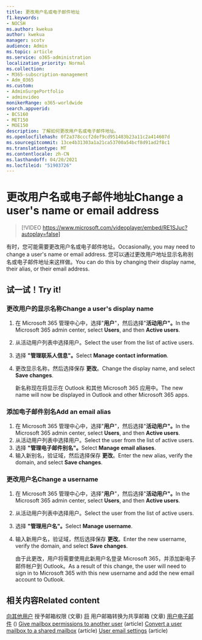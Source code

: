 ```yaml
---
title: 更改用户名或电子邮件地址
f1.keywords:
- NOCSH
ms.author: kwekua
author: kwekua
manager: scotv
audience: Admin
ms.topic: article
ms.service: o365-administration
localization_priority: Normal
ms.collection:
- M365-subscription-management
- Adm_O365
ms.custom:
- AdminSurgePortfolio
- adminvideo
monikerRange: o365-worldwide
search.appverid:
- BCS160
- MET150
- MOE150
description: 了解如何更改用户名或电子邮件地址。
ms.openlocfilehash: 0f2a378cccf2def9cd951483b23a11c2a414607d
ms.sourcegitcommit: 13ce4b31303a1a21ca53700a54bcf8d91ad2f8c1
ms.translationtype: MT
ms.contentlocale: zh-CN
ms.lasthandoff: 04/20/2021
ms.locfileid: "51903726"
---
```

# <a name="change-a-users-name-or-email-address"></a><span data-ttu-id="be4b2-103">更改用户名或电子邮件地址</span><span class="sxs-lookup"><span data-stu-id="be4b2-103">Change a user's name or email address</span></span>

> [!VIDEO https://www.microsoft.com/videoplayer/embed/RE1SJuc?autoplay=false]

<span data-ttu-id="be4b2-104">有时，您可能需要更改用户名或电子邮件地址。</span><span class="sxs-lookup"><span data-stu-id="be4b2-104">Occasionally, you may need to change a user's name or email address.</span></span> <span data-ttu-id="be4b2-105">您可以通过更改用户地址显示名称别名或电子邮件地址来这样做。</span><span class="sxs-lookup"><span data-stu-id="be4b2-105">You can do this by changing their display name, their alias, or their email address.</span></span> 

## <a name="try-it"></a><span data-ttu-id="be4b2-106">试一试！</span><span class="sxs-lookup"><span data-stu-id="be4b2-106">Try it!</span></span>

### <a name="change-a-users-display-name"></a><span data-ttu-id="be4b2-107">更改用户的显示名称</span><span class="sxs-lookup"><span data-stu-id="be4b2-107">Change a user's display name</span></span>

1. <span data-ttu-id="be4b2-108">在 Microsoft 365 管理中心中，选择"**用户**"，然后选择"**活动用户"。**</span><span class="sxs-lookup"><span data-stu-id="be4b2-108">In the Microsoft 365 admin center, select **Users**, and then **Active users**.</span></span>
1. <span data-ttu-id="be4b2-109">从活动用户列表中选择用户。</span><span class="sxs-lookup"><span data-stu-id="be4b2-109">Select the user from the list of active users.</span></span>
1. <span data-ttu-id="be4b2-110">选择 **"管理联系人信息"。**</span><span class="sxs-lookup"><span data-stu-id="be4b2-110">Select **Manage contact information**.</span></span>
1. <span data-ttu-id="be4b2-111">更改显示名称，然后选择保存 **更改**。</span><span class="sxs-lookup"><span data-stu-id="be4b2-111">Change the display name, and select **Save changes**.</span></span>

    <span data-ttu-id="be4b2-112">新名称现在将显示在 Outlook 和其他 Microsoft 365 应用中。</span><span class="sxs-lookup"><span data-stu-id="be4b2-112">The new name will now be displayed in Outlook and other Microsoft 365 apps.</span></span>

### <a name="add-an-email-alias"></a><span data-ttu-id="be4b2-113">添加电子邮件别名</span><span class="sxs-lookup"><span data-stu-id="be4b2-113">Add an email alias</span></span>

1. <span data-ttu-id="be4b2-114">在 Microsoft 365 管理中心中，选择"**用户**"，然后选择"**活动用户"。**</span><span class="sxs-lookup"><span data-stu-id="be4b2-114">In the Microsoft 365 admin center, select **Users**, and then **Active users**.</span></span>
1. <span data-ttu-id="be4b2-115">从活动用户列表中选择用户。</span><span class="sxs-lookup"><span data-stu-id="be4b2-115">Select the user from the list of active users.</span></span>
1. <span data-ttu-id="be4b2-116">选择 **"管理电子邮件别名"。**</span><span class="sxs-lookup"><span data-stu-id="be4b2-116">Select **Manage email aliases**.</span></span>
1. <span data-ttu-id="be4b2-117">输入新别名，验证域，然后选择保存 **更改**。</span><span class="sxs-lookup"><span data-stu-id="be4b2-117">Enter the new alias, verify the domain, and select **Save changes**.</span></span>

### <a name="change-a-username"></a><span data-ttu-id="be4b2-118">更改用户名</span><span class="sxs-lookup"><span data-stu-id="be4b2-118">Change a username</span></span>

1. <span data-ttu-id="be4b2-119">在 Microsoft 365 管理中心中，选择"**用户**"，然后选择"**活动用户"。**</span><span class="sxs-lookup"><span data-stu-id="be4b2-119">In the Microsoft 365 admin center, select **Users**, and then **Active users**.</span></span>
1. <span data-ttu-id="be4b2-120">从活动用户列表中选择用户。</span><span class="sxs-lookup"><span data-stu-id="be4b2-120">Select the user from the list of active users.</span></span>
1. <span data-ttu-id="be4b2-121">选择 **"管理用户名"。**</span><span class="sxs-lookup"><span data-stu-id="be4b2-121">Select **Manage username**.</span></span>
1. <span data-ttu-id="be4b2-122">输入新用户名，验证域，然后选择保存 **更改**。</span><span class="sxs-lookup"><span data-stu-id="be4b2-122">Enter the new username, verify the domain, and select **Save changes**.</span></span>

    <span data-ttu-id="be4b2-123">由于此更改，用户将需要使用此新用户名登录 Microsoft 365，并添加新电子邮件帐户到 Outlook。</span><span class="sxs-lookup"><span data-stu-id="be4b2-123">As a result of this change, the user will need to sign in to Microsoft 365 with this new username and add the new email account to Outlook.</span></span>

## <a name="related-content"></a><span data-ttu-id="be4b2-124">相关内容</span><span class="sxs-lookup"><span data-stu-id="be4b2-124">Related content</span></span>

<span data-ttu-id="be4b2-125">[向其他用户](https://docs.microsoft.com/microsoft-365/admin/add-users/give-mailbox-permissions-to-another-user) 授予邮箱权限 (文章) [将](https://docs.microsoft.com/microsoft-365/admin/email/convert-user-mailbox-to-shared-mailbox) 用户邮箱转换为共享邮箱 (文章) [用户电子邮件](https://docs.microsoft.com/microsoft-365/admin/email/office-365-user-email-settings) () </span><span class="sxs-lookup"><span data-stu-id="be4b2-125">[Give mailbox permissions to another user](https://docs.microsoft.com/microsoft-365/admin/add-users/give-mailbox-permissions-to-another-user) (article) [Convert a user mailbox to a shared mailbox](https://docs.microsoft.com/microsoft-365/admin/email/convert-user-mailbox-to-shared-mailbox) (article) [User email settings](https://docs.microsoft.com/microsoft-365/admin/email/office-365-user-email-settings) (article)</span></span>
